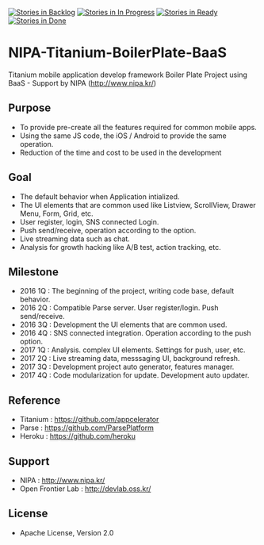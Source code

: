 [![Stories in Backlog](https://badge.waffle.io/gimdongwoo/NIPA-Titanium-BoilerPlate-BaaS.png?label=ready&title=Backlog)](https://waffle.io/gimdongwoo/NIPA-Titanium-BoilerPlate-BaaS)
[![Stories in In Progress](https://badge.waffle.io/gimdongwoo/NIPA-Titanium-BoilerPlate-BaaS.png?label=ready&title=In%20Progress)](https://waffle.io/gimdongwoo/NIPA-Titanium-BoilerPlate-BaaS)
[![Stories in Ready](https://badge.waffle.io/gimdongwoo/NIPA-Titanium-BoilerPlate-BaaS.png?label=ready&title=Ready)](https://waffle.io/gimdongwoo/NIPA-Titanium-BoilerPlate-BaaS)
[![Stories in Done](https://badge.waffle.io/gimdongwoo/NIPA-Titanium-BoilerPlate-BaaS.png?label=ready&title=Done)](https://waffle.io/gimdongwoo/NIPA-Titanium-BoilerPlate-BaaS)
# NIPA-Titanium-BoilerPlate-BaaS
Titanium mobile application develop framework Boiler Plate Project using BaaS - Support by NIPA (http://www.nipa.kr/)

## Purpose
- To provide pre-create all the features required for common mobile apps.
- Using the same JS code, the iOS / Android to provide the same operation.
- Reduction of the time and cost to be used in the development

## Goal
- The default behavior when Application intialized.
- The UI elements that are common used like Listview, ScrollView, Drawer Menu, Form, Grid, etc.
- User register, login, SNS connected Login.
- Push send/receive, operation according to the option.
- Live streaming data such as chat.
- Analysis for growth hacking like A/B test, action tracking, etc.

## Milestone
- 2016 1Q : The beginning of the project, writing code base, default behavior.
- 2016 2Q : Compatible Parse server. User register/login. Push send/receive.
- 2016 3Q : Development the UI elements that are common used.
- 2016 4Q : SNS connected integration. Operation according to the push option.
- 2017 1Q : Analysis. complex UI elements. Settings for push, user, etc.
- 2017 2Q : Live streaming data, messsaging UI, background refresh.
- 2017 3Q : Development project auto generator, features manager.
- 2017 4Q : Code modularization for update. Development auto updater.

## Reference
- Titanium : https://github.com/appcelerator
- Parse : https://github.com/ParsePlatform
- Heroku : https://github.com/heroku

## Support
- NIPA : http://www.nipa.kr/
- Open Frontier Lab : http://devlab.oss.kr/

## License
- Apache License, Version 2.0
